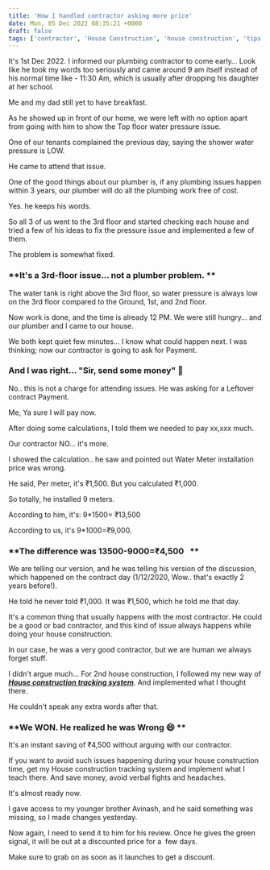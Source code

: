 ```yaml
---
title: 'How I handled contractor asking more price'
date: Mon, 05 Dec 2022 08:35:21 +0000
draft: false
tags: ['contractor', 'House Construction', 'house construction', 'tips']
---
```


It's 1st Dec 2022. I informed our plumbing contractor to come early… Look like he took my words too seriously and came around 9 am itself instead of his normal time like - 11:30 Am, which is usually after dropping his daughter at her school.

Me and my dad still yet to have breakfast. 

As he showed up in front of our home, we were left with no option apart from going with him to show the Top floor water pressure issue.

One of our tenants complained the previous day, saying the shower water pressure is LOW. 

He came to attend that issue.

One of the good things about our plumber is, if any plumbing issues happen within 3 years, our plumber will do all the plumbing work free of cost. 

Yes. he keeps his words.

So all 3 of us went to the 3rd floor and started checking each house and tried a few of his ideas to fix the pressure issue and implemented a few of them.

The problem is somewhat fixed. 

### **It's a 3rd-floor issue... not a plumber problem. **

The water tank is right above the 3rd floor, so water pressure is always low on the 3rd floor compared to the Ground, 1st, and 2nd floor.

Now work is done, and the time is already 12 PM. We were still hungry… and our plumber and I came to our house.

We both kept quiet few minutes… I know what could happen next. I was thinking; now our contractor is going to ask for Payment. 

### **And I was right… "Sir, send some money" 🙂**

No.. this is not a charge for attending issues. He was asking for a Leftover contract Payment. 

Me, Ya sure I will pay now. 

After doing some calculations, I told them we needed to pay xx,xxx much. 

Our contractor NO… it's more. 

I showed the calculation.. he saw and pointed out Water Meter installation price was wrong.

He said, Per meter, it's ₹1,500. But you calculated ₹1,000. 

So totally, he installed 9 meters. 

According to him, it's: 9\*1500= ₹13,500

According to us, it's 9\*1000=₹9,000.

### **The difference was 13500-9000=₹4,500   **

We are telling our version, and he was telling his version of the discussion, which happened on the contract day (1/12/2020, Wow.. that's exactly 2 years before!). 

He told he never told ₹1,000. It was ₹1,500, which he told me that day. 

It's a common thing that usually happens with the most contractor. He could be a good or bad contractor, and this kind of issue always happens while doing your house construction.

In our case, he was a very good contractor, but we are human we always forget stuff.

I didn't argue much… For 2nd house construction, I followed my new way of **_[House construction tracking system](https://houseconstructionguide.com/products/)_**. And implemented what I thought there.

He couldn't speak any extra words after that.

### **We WON. He realized he was Wrong 😄 **

It's an instant saving of ₹4,500 without arguing with our contractor. 

If you want to avoid such issues happening during your house construction time, get my House construction tracking system and implement what I teach there. And save money, avoid verbal fights and headaches. 

It's almost ready now. 

I gave access to my younger brother Avinash, and he said something was missing, so I made changes yesterday. 

Now again, I need to send it to him for his review. Once he gives the green signal, it will be out at a discounted price for a  few days. 

Make sure to grab on as soon as it launches to get a discount.